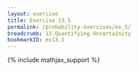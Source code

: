 ```yaml
---
layout: exercise
title: Exercise 13.5
permalink: /probability-exercises/ex_5/
breadcrumb: 13-Quantifying-Uncertainity
bookmarkID: ex13.5
---
```


{% include mathjax_support %}
